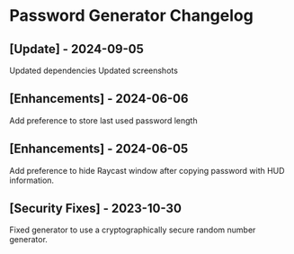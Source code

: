 # Password Generator Changelog

## [Update] - 2024-09-05

Updated dependencies
Updated screenshots

## [Enhancements] - 2024-06-06

Add preference to store last used password length

## [Enhancements] - 2024-06-05

Add preference to hide Raycast window after copying password with HUD information.
​

## [Security Fixes] - 2023-10-30

Fixed generator to use a cryptographically secure random number generator.
